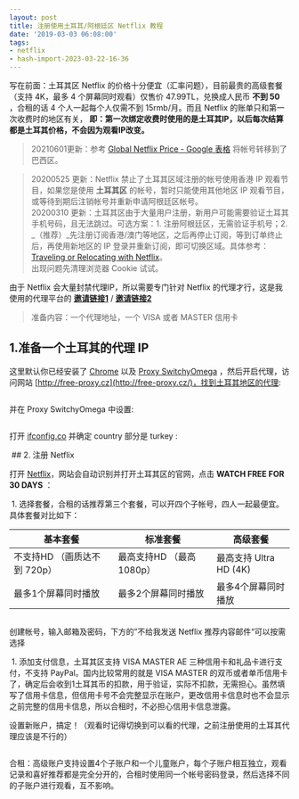```yaml
---
layout: post
title: 注册使用土耳其/阿根廷区 Netflix 教程
date: '2019-03-03 06:08:00'
tags:
- netflix
- hash-import-2023-03-22-16-36
---
```


写在前面：土耳其区 Netflix 的价格十分便宜（汇率问题），目前最贵的高级套餐 （支持 4K，最多 4 个屏幕同时观看）仅售价 47.99TL，兑换成人民币 **不到 50** ，合租的话 4 个人一起每个人仅需不到 15rmb/月。而且 Netflix 的账单只和第一次收费时的地区有关， **即：第一次绑定收费时使用的是土耳其IP，以后每次结算都是土耳其价格，不会因为观看IP改变。**

> 20210601更新：参考 [Global Netflix Price - Google 表格](https://docs.google.com/spreadsheets/d/1usSHC2Vrb4KRk3WCu_2LLhls5qtBHHRuh_9ESeXI3nw/edit#gid=285615569) 将帐号转移到了巴西区。

> 20200525 更新：Netflix 禁止了土耳其区域注册的帐号使用香港 IP 观看节目，如果您是使用 **土耳其区** 的帐号，暂时只能使用其他地区 IP 观看节目，或等待到期后注销帐号并重新申请阿根廷区帐号。  
> 20200310 更新：土耳其区由于大量用户注册，新用户可能需要验证土耳其手机号码，且无法跳过。可选方案：1. 注册阿根廷区，无需验证手机号；2. _（推荐）_先注册订阅香港/澳门等地区，之后再停止订阅，等到订单终止后，再使用新地区的 IP 登录并重新订阅，即可切换区域。具体参考：[Traveling or Relocating with Netflix](https://help.netflix.com/zh-tw/node/24853)。  
> 出现问题先清理浏览器 Cookie 试试。

由于 Netflix 会大量封禁代理IP，所以需要专门针对 Netflix 的代理才行，这是我使用的代理平台的 **[邀请链接1](https://agneo.co/?rc=au3klbjc)** / **[邀请链接2](https://paofu.cloud/auth/register?code=uIUs)**

> 准备内容：一个代理地址，一个 VISA 或者 MASTER 信用卡

## 1.准备一个土耳其的代理 IP

这里默认你已经安装了 [Chrome](https://www.google.com/chrome/) 以及 [Proxy SwitchyOmega](https://chrome.google.com/webstore/detail/proxy-switchyomega/padekgcemlokbadohgkifijomclgjgif) ，然后开启代理，访问网站 [http://free-proxy.cz](http://free-proxy.cz/)，找到土耳其地区的代理:

<img src="https://raw.githubusercontent.com/5cr1pt/img4markdown/master/regist_turkey_netflix/choice_proxy.jpg" class="kg-image" alt loading="lazy">

并在 Proxy SwitchyOmega 中设置:

<img src="https://raw.githubusercontent.com/5cr1pt/img4markdown/master/regist_turkey_netflix/setting_proxy_1.jpg" class="kg-image" alt loading="lazy"><img src="https://raw.githubusercontent.com/5cr1pt/img4markdown/master/regist_turkey_netflix/setting_proxy_2.jpg" class="kg-image" alt loading="lazy">

打开 [ifconfig.co](http://ifconfig.co) 并确定 country 部分是 turkey :

<img src="https://raw.githubusercontent.com/5cr1pt/img4markdown/master/regist_turkey_netflix/setting_proxy_3.jpg" class="kg-image" alt loading="lazy">
## 2. 注册 Netflix

打开 [Netflix](http://www.netflix.com)，网站会自动识别并打开土耳其区的官网，点击 **WATCH FREE FOR 30 DAYS** ：

<img src="https://raw.githubusercontent.com/5cr1pt/img4markdown/master/regist_turkey_netflix/regist_netflix_1.jpg" class="kg-image" alt loading="lazy">
1. 选择套餐，合租的话推荐第三个套餐，可以开四个子帐号，四人一起最便宜。具体套餐对比如下：
<!--kg-card-begin: html-->

| 基本套餐 | 标准套餐 | 高级套餐 |
| --- | --- | --- |
| 不支持HD （画质达不到 720p） | 最高支持HD （最高 1080p） | 最高支持 Ultra HD (4K) |
| 最多1个屏幕同时播放 | 最多2个屏幕同时播放 | 最多4个屏幕同时播放 |

<!--kg-card-end: html--><img src="https://raw.githubusercontent.com/5cr1pt/img4markdown/master/regist_turkey_netflix/regist_netflix_2.jpg" class="kg-image" alt loading="lazy">

创建帐号，输入邮箱及密码，下方的”不给我发送 Netflix 推荐内容邮件“可以按需选择

<img src="https://raw.githubusercontent.com/5cr1pt/img4markdown/master/regist_turkey_netflix/regist_netflix_3.jpg" class="kg-image" alt loading="lazy">
1. 添加支付信息，土耳其区支持 VISA MASTER AE 三种信用卡和礼品卡进行支付，不支持 PayPal。国内比较常用的就是 VISA MASTER 的双币或者单币信用卡了，确定后会收到1土耳其币的扣款，用于验证，实际不扣款，无需担心。虽然填写了信用卡信息，但信用卡号不会完整显示在账户，更改信用卡信息时也不会显示之前完整的信用卡信息，所以合租时，不必担心信用卡信息泄露。  
<img src="https://raw.githubusercontent.com/5cr1pt/img4markdown/master/regist_turkey_netflix/regist_netflix_4.jpg" class="kg-image" alt loading="lazy"><img src="https://raw.githubusercontent.com/5cr1pt/img4markdown/master/regist_turkey_netflix/regist_netflix_5.jpg" class="kg-image" alt loading="lazy">

设置新账户，搞定！（观看时记得切换到可以看的代理，之前注册使用的土耳其代理应该是不行的）

<img src="https://raw.githubusercontent.com/5cr1pt/img4markdown/master/regist_turkey_netflix/watch_1.jpg" class="kg-image" alt loading="lazy">

合租：高级账户支持设置4个子账户和一个儿童账户，每个子账户相互独立，观看记录和喜好推荐都是完全分开的，合租时使用同一个帐号密码登录，然后选择不同的子账户进行观看，互不影响。

<img src="https://raw.githubusercontent.com/5cr1pt/img4markdown/master/regist_turkey_netflix/watch_2.jpg" class="kg-image" alt loading="lazy">